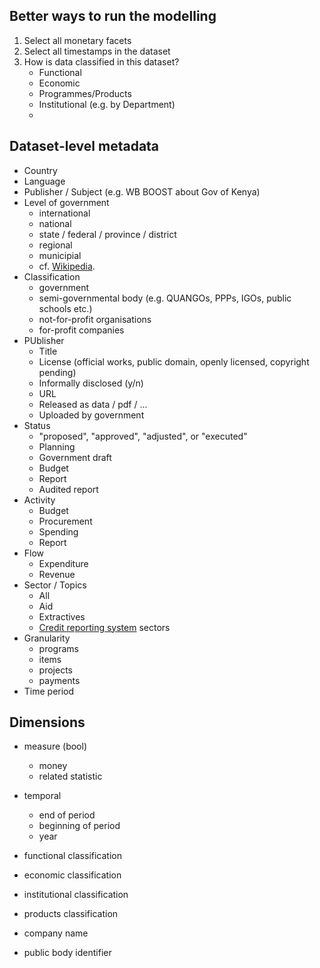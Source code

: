 

## Better ways to run the modelling

1. Select all monetary facets
2. Select all timestamps in the dataset
3. How is data classified in this dataset?
    - Functional
    - Economic
    - Programmes/Products
    - Institutional (e.g. by Department)
    - 


## Dataset-level metadata

* Country
* Language
* Publisher / Subject (e.g. WB BOOST about Gov of Kenya)
* Level of government
    * international
    * national
    * state / federal / province / district
    * regional
    * municipial
    * cf. [Wikipedia](https://en.wikipedia.org/wiki/Administrative_division#English_terms).
* Classification 
    * government
    * semi-governmental body (e.g. QUANGOs, PPPs, IGOs, public schools etc.)
    * not-for-profit organisations
    * for-profit companies
* PUblisher 
    * Title
    * License (official works, public domain, openly licensed, copyright pending)
    * Informally disclosed (y/n)
    * URL
    * Released as data / pdf / ...
    * Uploaded by government
* Status
    * "proposed", "approved", "adjusted", or "executed"
    * Planning
    * Government draft
    * Budget 
    * Report 
    * Audited report
* Activity
    * Budget
    * Procurement
    * Spending
    * Report
* Flow
    * Expenditure
    * Revenue
* Sector / Topics
    * All
    * Aid
    * Extractives
    * [Credit reporting system](http://www.oecd.org/dac/stats/purposecodessectorclassification.htm) sectors
* Granularity
    * programs
    * items
    * projects
    * payments 
* Time period



## Dimensions

* measure (bool)
    * money
    * related statistic
* temporal
    * end of period
    * beginning of period
    * year 
* functional classification 
* economic classification 
* institutional classification
* products classification

* company name
* public body identifier
